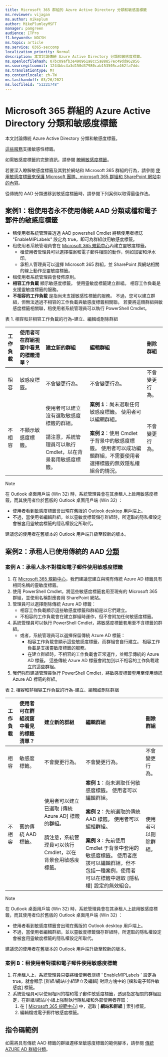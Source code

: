 ```yaml
---
title: Microsoft 365 群組的 Azure Active Directory 分類和敏感度標籤
ms.reviewer: vijagan
ms.author: mikeplum
author: MikePlumleyMSFT
manager: pamgreen
audience: ITPro
f1.keywords: NOCSH
ms.topic: article
ms.service: O365-seccomp
localization_priority: Normal
description: 本文討論傳統 Azure Active Directory 分類和敏感度標籤。
ms.openlocfilehash: 07bc09afb3e490961a8cc5a88857ec49dd962856
ms.sourcegitcommit: 1244bbc4a3d150d37980cab153505ca462fa7ddc
ms.translationtype: MT
ms.contentlocale: zh-TW
ms.lasthandoff: 03/26/2021
ms.locfileid: "51221748"
---
```

# <a name="azure-active-directory-classification-and-sensitivity-labels-for-microsoft-365-groups"></a>Microsoft 365 群組的 Azure Active Directory 分類和敏感度標籤

本文討論傳統 Azure Active Directory 分類和敏感度標籤。

[這些服務](./sensitivity-labels-teams-groups-sites.md)支援敏感性標籤。

如需敏感度標籤的完整資訊，請參閱 [瞭解敏感度標籤](sensitivity-labels.md)。

若要深入瞭解敏感度標籤及其對於網站和 Microsoft 365 群組的行為，請參閱 [使用敏感度標籤來保護 Microsoft 團隊、microsoft 365 群組和 SharePoint 網站中的內容](sensitivity-labels-teams-groups-sites.md)。

從傳統的 AAD 分類遷移到敏感度標籤時，請參閱下列案例以取得最佳作法。

## <a name="scenario-1-tenant-never-used-classic-aad-classifications-or-sensitivity-labels-for-documents-and-emails"></a>案例1：租使用者永不使用傳統 AAD 分類或檔和電子郵件的敏感度標籤

- 租使用者系統管理員透過 AAD powershell Cmdlet 將租使用者標誌 "EnableMIPLabels" 設定為 true，即可為群組啟用敏感度標籤。
- 租使用者系統管理員會在 [Microsoft 365 規範中心](https://compliance.microsoft.com)內建立靈敏度標籤。
    - 租使用者管理員可以選擇檔案和電子郵件相關的動作，例如加密和浮水印。
    - 承租人管理員可以選擇 Microsoft 365 群組，並 SharePoint 與網站相關的線上動作至靈敏度標籤。
- 租使用者系統管理員會發佈原則。
- **相容工作負載** 顯示敏感度標籤。 使用靈敏度標籤建立群組。 相容工作負載是支援靈敏度標籤的服務。
- **不相容的工作負載** 是指尚未支援敏感性標籤的服務。 不過，您可以建立群組，但無法透過不相容的工作負載與敏感度標籤相關聯。 若要將這類群組與敏感度標籤相關聯，租使用者系統管理員可以執行 PowerShell Cmdlet。

表 1. 相容和非相容工作負載的行為–建立、編輯或刪除群組

|工作負載|使用者可在群組視窗中看見的標籤清單？|建立新的群組 |編輯群組 |刪除群組 |
|:-------|:-------|:--------|:--------|:--------|   
|相容   |敏感度標籤。 |不會變更行為。 |不會變更行為。 |不會變更行為。 |
|不相容 |不顯示敏感度標籤。 |使用者可以建立沒有選取敏感度標籤的群組。 <br><br> 請注意，系統管理員可以執行 Cmdlet，以在背景套用敏感度標籤。 |**案例 1**：尚未選取任何敏感度標籤。 使用者可以編輯群組。<br><br> **案例 2**：使用 Cmdlet 于背景中的敏感度標籤。 使用者可以成功編輯群組，不需要使用者選擇標籤的無效隱私權組合的情況。 |不會變更行為。|

> [!NOTE]
> 在 Outlook 桌面用戶端 (Win 32) 時，系統管理員會在其承租人上啟用敏感度標籤，而其使用者位於舊版的 Outlook 桌面用戶端 (Win 32) ：
>
> - 使用者看到敏感度標籤會出現在舊版的 Outlook desktop 用戶端上。
> - 不過，當使用者編輯群組，並以靈敏度標籤儲存群組時，所選取的隱私權設定會被套用靈敏度標籤的隱私權設定所取代。
>
> 建議您的使用者在舊版本的 Outlook 用戶端升級至較新的版本。

## <a name="scenario-2-tenant-is-already-using-classic-aad-classifications"></a>案例2：承租人已使用傳統的 AAD [分類](../enterprise/manage-microsoft-365-groups-with-powershell.md)

### <a name="case-a-tenant-never-used-sensitivity-labels-for-documents-and-emails"></a>案例 A：承租人永不對檔和電子郵件使用敏感度標籤

1. 在 [Microsoft 365 規範中心](https://compliance.microsoft.com)，我們建議您建立與現有傳統 Azure AD 標籤具有相同名稱的靈敏度標籤。
2. 使用 PowerShell Cmdlet，將這些敏感度標籤套用至現有的 Microsoft 365 群組，並使用名稱對應套用 SharePoint 網站。
3. 管理員可以選擇刪除傳統 Azure AD 標籤：
    - 相容工作負載顯示這些敏感度標籤和群組是以它們建立。
    - 不相容的工作負載會在建立群組時運作，但不會附加任何敏感度標籤。
4. 系統管理員可以執行 PowerShell Cmdlet，將敏感度標籤套用至不含標籤的群組。
    - 或者，系統管理員可以選擇保留傳統 Azure AD 標籤：
        - 相容工作負載會顯示這些敏感度標籤，而群組會自行建立。 相容工作負載是支援靈敏度標籤的服務。
        - 在建立群組時，不相容的工作負載會正常運作，並顯示傳統的 Azure AD 標籤。 這些傳統 Azure AD 標籤會附加到以不相容的工作負載建立的這些群組。
5. 我們強烈建議管理員執行 PowerShell Cmdlet，將敏感度標籤套用至使用傳統 Azure AD 標籤的群組。

表 2. 相容和非相容工作負載的行為–建立、編輯或刪除群組

|工作負載|使用者可在群組視窗中看見的標籤清單？|建立新的群組 |編輯群組 |刪除群組 |
|:-------|:-------|:--------|:--------|:--------|   
|相容   |敏感度標籤。 |不會變更行為。 |不會變更行為。 |不會變更行為。 |
|不相容 |舊的傳統 AAD 標籤。 |使用者可以建立已選取 [傳統 Azure AD] 標籤的群組。 <br><br>請注意，系統管理員可以執行 Cmdlet，以在背景套用敏感度標籤。 |**案例 1**：尚未選取任何敏感度標籤。 使用者可以編輯群組。<br><br> **案例 2**：先前選取的傳統 AAD 標籤。 使用者可以編輯群組。<br><br> **案例 3**：先前使用 Cmdlet 于背景中套用的敏感度標籤。 使用者應該可以編輯群組，但不包括一種案例，使用者可以在標籤中選取 [隱私權] 設定的無效組合。 |使用者可以刪除群組。 |

> [!NOTE]
> 在 Outlook 桌面用戶端 (Win 32) 時，系統管理員會在其承租人上啟用敏感度標籤，而其使用者位於舊版的 Outlook 桌面用戶端 (Win 32) ：
>
> - 使用者看到敏感度標籤會出現在舊版的 Outlook desktop 用戶端上。
> - 不過，當使用者編輯群組，並以靈敏度標籤儲存群組時，所選取的隱私權設定會被套用靈敏度標籤的隱私權設定所取代。
>
> 建議您的使用者在舊版本的 Outlook 用戶端升級至較新的版本。

### <a name="case-b-tenant-used-sensitivity-labels-for-documents-and-emails"></a>案例 B：租使用者對檔和電子郵件使用敏感度標籤

1. 在承租人上，系統管理員只要將租使用者旗標 ' EnableMIPLabels ' 設定為 true，就會顯示 [群組/網站/小組建立及編輯] 對話方塊中的 [檔和電子郵件敏感度] 標籤。
2. 系統管理員可以使用相同的檔和電子郵件敏感度標籤，透過指定相關的群組設定，在群組/網站/小組上強制執行隱私權和外部使用者存取：
    1. 在 [ [Microsoft 365 規範中心](https://compliance.microsoft.com)] 中，選取 [ **網站和群組** ] 索引標籤。
    2. 編輯檔或電子郵件敏感度標籤。

## <a name="sample-script"></a>指令碼範例

如需將具有傳統 AAD 標籤的群組遷移至敏感度標籤的範例腳本，請參閱 [傳統 AZURE AD 群組分類](./sensitivity-labels-teams-groups-sites.md#classic-azure-ad-group-classification)。